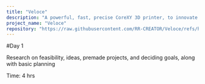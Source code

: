```yaml
---
title: "Veloce"
description: "A powerful, fast, precise CoreXY 3D printer, to innovate on z-axis correction to get more reliable printing"
project_name: "Veloce"
repository: "https://raw.githubusercontent.com/RR-CREATOR/Veloce/refs/heads/main/DESIGN.md"
---
```

#Day 1

Research on feasibility, ideas, premade projects, and deciding goals, along with basic planning

Time: 4 hrs
